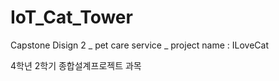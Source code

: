 # IoT_Cat_Tower
Capstone Disign 2 _ pet care service _ project name : ILoveCat

4학년 2학기 종합설계프로젝트 과목
